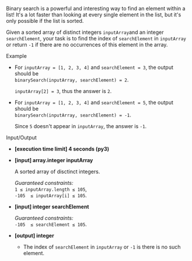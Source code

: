 
Binary search is a powerful and interesting way to find an element within a list! It's a lot faster than looking at every single element in the list, but it's only possible if the list is sorted.

Given a sorted array of distinct integers  `inputArray`and an integer  `searchElement`, your task is to find the index of  `searchElement`  in  `inputArray`  or return  `-1`  if there are no occurrences of this element in the array.

Example

-   For  `inputArray = [1, 2, 3, 4]`  and  `searchElement = 3`, the output should be  
    `binarySearch(inputArray, searchElement) = 2`.
    
    `inputArray[2] = 3`, thus the answer is  `2`.
    
-   For  `inputArray = [1, 2, 3, 4]`  and  `searchElement = 5`, the output should be  
    `binarySearch(inputArray, searchElement) = -1`.
    
    Since  `5`  doesn't appear in  `inputArray`, the answer is  `-1`.
    

Input/Output

-   **[execution time limit] 4 seconds (py3)**
    
-   **[input] array.integer inputArray**
    
    A sorted array of disctinct integers.
    
    _Guaranteed constraints:_  
    `1 ≤ inputArray.length ≤ 105`,  
    `-105  ≤ inputArray[i] ≤ 105`.
    
-   **[input] integer searchElement**
    
    _Guaranteed constraints:_  
    `-105  ≤ searchElement ≤ 105`.
    
-   **[output] integer**
    
    -   The index of  `searchElement`  in  `inputArray`  or  `-1`  is there is no such element.
